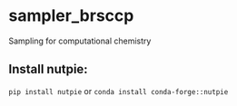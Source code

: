 # sampler_brsccp

Sampling for computational chemistry

## Install nutpie:

`pip install nutpie`
or
`conda install conda-forge::nutpie`

